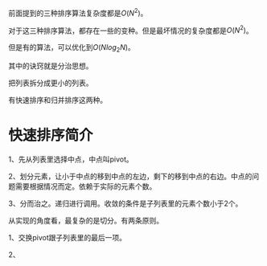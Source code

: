 前面提到的三种排序算法复杂度都是$O(N^2)$。

对于这三种排序算法，都存在一些的变种。但是最坏情况的复杂度都是$O(N^2)$。

但是有的算法，可以优化到$O(Nlog_2N)$。

其中的诀窍就是分治思想。

把列表拆分成更小的列表。

有快速排序和归并排序这两种。

# 快速排序简介

1、先从列表里选择中点，中点叫pivot。

2、划分元素，让小于中点的移到中点的左边，剩下的移到中点的右边。中点的问题需要根据情况而定。依赖于实际的元素个数。

3、分而治之。递归进行调用。收敛的条件是子列表里的元素个数小于2个。



从实现的角度看，最复杂的是切分。有两条原则。

1、交换pivot跟子列表里的最后一项。

2、